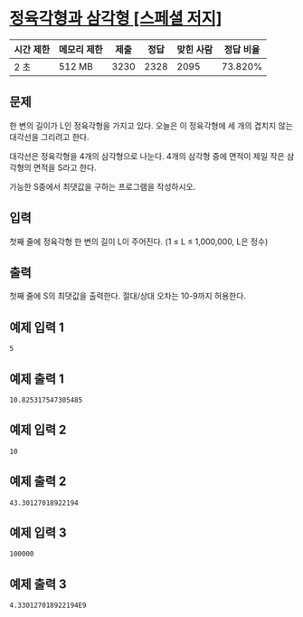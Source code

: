 # [정육각형과 삼각형 [스페셜 저지]](https://www.acmicpc.net/problem/14264)

| 시간 제한 | 메모리 제한 | 제출 | 정답 | 맞힌 사람 | 정답 비율 |
| --- | --- | --- | --- | --- | --- |
| 2 초 | 512 MB | 3230 | 2328 | 2095 | 73.820% |

## 문제

한 변의 길이가 L인 정육각형을 가지고 있다. 오늘은 이 정육각형에 세 개의 겹치지 않는 대각선을 그리려고 한다.

대각선은 정육각형을 4개의 삼각형으로 나눈다. 4개의 삼각형 중에 면적이 제일 작은 삼각형의 면적을 S라고 한다.

가능한 S중에서 최댓값을 구하는 프로그램을 작성하시오.

## 입력

첫째 줄에 정육각형 한 변의 길이 L이 주어진다. (1 ≤ L ≤ 1,000,000, L은 정수)

## 출력

첫째 줄에 S의 최댓값을 출력한다. 절대/상대 오차는 10-9까지 허용한다.

## 예제 입력 1

```
5

```

## 예제 출력 1

```
10.825317547305485

```

## 예제 입력 2

```
10

```

## 예제 출력 2

```
43.30127018922194

```

## 예제 입력 3

```
100000

```

## 예제 출력 3

```
4.330127018922194E9
```
